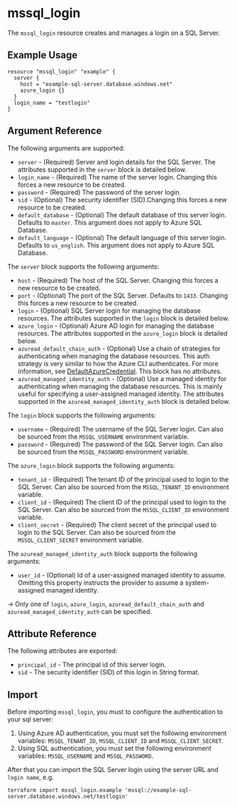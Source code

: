 # mssql_login

The `mssql_login` resource creates and manages a login on a SQL Server.

## Example Usage

```hcl
resource "mssql_login" "example" {
  server {
    host = "example-sql-server.database.windows.net"
    azure_login {}
  }
  login_name = "testlogin"
}
```

## Argument Reference

The following arguments are supported:

* `server` - (Required) Server and login details for the SQL Server. The attributes supported in the `server` block is detailed below.
* `login_name` - (Required) The name of the server login. Changing this forces a new resource to be created.
* `password` - (Required) The password of the server login.
* `sid` - (Optional) The security identifier (SID).Changing this forces a new resource to be created.
* `default_database` - (Optional) The default database of this server login. Defaults to `master`. This argument does not apply to Azure SQL Database.
* `default_language` - (Optional) The default language of this server login. Defaults to `us_english`. This argument does not apply to Azure SQL Database.

The `server` block supports the following arguments:

* `host` - (Required) The host of the SQL Server. Changing this forces a new resource to be created.
* `port` - (Optional) The port of the SQL Server. Defaults to `1433`. Changing this forces a new resource to be created.
* `login` - (Optional) SQL Server login for managing the database resources. The attributes supported in the `login` block is detailed below.
* `azure_login` - (Optional) Azure AD login for managing the database resources. The attributes supported in the `azure_login` block is detailed below.
* `azuread_default_chain_auth` - (Optional) Use a chain of strategies for authenticating when managing the database resources. This auth strategy is very similar to how the Azure CLI authenticates. For more information, see [DefaultAzureCredential](https://github.com/Azure/azure-sdk-for-go/wiki/Set-up-Your-Environment-for-Authentication#configure-defaultazurecredential). This block has no attributes.
* `azuread_managed_identity_auth` - (Optional) Use a managed identity for authenticating when managing the database resources. This is mainly useful for specifying a user-assigned managed identity. The attributes supported in the `azuread_managed_identity_auth` block is detailed below.

The `login` block supports the following arguments:

* `username` - (Required) The username of the SQL Server login. Can also be sourced from the `MSSQL_USERNAME` environment variable.
* `password` - (Required) The password of the SQL Server login. Can also be sourced from the `MSSQL_PASSWORD` environment variable.

The `azure_login` block supports the following arguments:

* `tenant_id` - (Required) The tenant ID of the principal used to login to the SQL Server. Can also be sourced from the `MSSQL_TENANT_ID` environment variable.
* `client_id` - (Required) The client ID of the principal used to login to the SQL Server. Can also be sourced from the `MSSQL_CLIENT_ID` environment variable.
* `client_secret` - (Required) The client secret of the principal used to login to the SQL Server. Can also be sourced from the `MSSQL_CLIENT_SECRET` environment variable.

The `azuread_managed_identity_auth` block supports the following arguments:

* `user_id` - (Optional) Id of a user-assigned managed identity to assume. Omitting this property instructs the provider to assume a system-assigned managed identity.

-> Only one of `login`, `azure_login`, `azuread_default_chain_auth` and `azuread_managed_identity_auth` can be specified.

## Attribute Reference

The following attributes are exported:

* `principal_id` - The principal id of this server login.
* `sid` - The security identifier (SID) of this login in String format.

## Import

Before importing `mssql_login`, you must to configure the authentication to your sql server:

1. Using Azure AD authentication, you must set the following environment variables: `MSSQL_TENANT_ID`, `MSSQL_CLIENT_ID` and `MSSQL_CLIENT_SECRET`.
2. Using SQL authentication, you must set the following environment variables: `MSSQL_USERNAME` and `MSSQL_PASSWORD`.

After that you can import the SQL Server login using the server URL and `login name`, e.g.

```shell
terraform import mssql_login.example 'mssql://example-sql-server.database.windows.net/testlogin'
```
